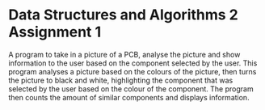 # Data Structures and Algorithms 2 Assignment 1
A program to take in a picture of a PCB, analyse the picture and show information to the user based on the component selected by the user.
This program analyses a picture based on the colours of the picture, then turns the picture to black and white, highlighting the
component that was selected by the user based on the colour of the component. The program then counts the amount of similar components and displays information.
